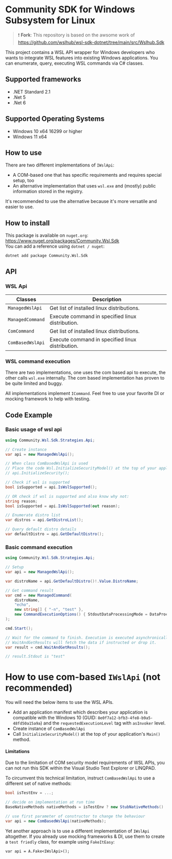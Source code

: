 # Community SDK for Windows Subsystem for Linux

> :exclamation: **Fork**: This repository is based on the awsome work of https://github.com/wslhub/wsl-sdk-dotnet/tree/main/src/Wslhub.Sdk

This project contains a WSL API wrapper for Windows developers who wants to integrate WSL 
features into existing Windows applications. You can enumerate, query, executing WSL commands via C# classes.

## Supported frameworks

- .NET Standard 2.1
- .Net 5
- .Net 6

## Supported Operating Systems

- Windows 10 x64 16299 or higher
- Windows 11 x64

## How to use

There are two different implementations of `IWslApi`:
- A COM-based one that has specific requirements and requires special setup, too
- An alternative implementation that uses `wsl.exe` and (mostly) public information stored in the registry.

It's recommended to use the alternative because it's more versatile and easier to use.

## How to install

This package is available on `nuget.org`: https://www.nuget.org/packages/Community.Wsl.Sdk  
You can add a reference using `dotnet / nuget`:

```shell
dotnet add package Community.Wsl.Sdk
```

## API

### WSL Api

| Classes            | Description                                       | 
| ------------------ | ------------------------------------------------- |
| `ManagedWslApi`    | Get list of installed linux distributions.        | 
| `ManagedCommand`   | Execute command in specified linux distribution.  |
| `ComCommand`       | Get list of installed linux distributions.        |
| `ComBasedWslApi`   | Execute command in specified linux distribution.  |

### WSL command execution

There are two implementations, one uses the com based api to execute, the other calls `wsl.exe` internally.
The com based implementation has proven to be quite limited and buggy.

All implementations implement `ICommand`. Feel free to use your favorite DI or mocking framework to help with testing.

## Code Example

### Basic usage of wsl api

```csharp
using Community.Wsl.Sdk.Strategies.Api;

// Create instance
var api = new ManagedWslApi();

// When class ComBasedWslApi is used
// Place the code Wsl.InitializeSecurityModel() at the top of your application's Main() method.
// api.InitializeSecurity();

// Check if wsl is supported
bool isSupported = api.IsWslSupported();

// OR check if wsl is supported and also know why not:
string reason;
bool isSupported = api.IsWslSupported(out reason);

// Enumerate distro list
var distros = api.GetDistroList();

// Query default distro details
var defaultDistro = api.GetDefaultDistro();
```

### Basic command execution

```csharp
using Community.Wsl.Sdk.Strategies.Api;

// Setup
var api = new ManagedWslApi();

var distroName = api.GetDefaultDistro()!.Value.DistroName;

// Get command result 
var cmd = new ManagedCommand(
    distroName,
    "echo",
    new string[] { "-n", "test" },
    new CommandExecutionOptions() { StdoutDataProcessingMode = DataProcessingMode.String }
);

cmd.Start(); 

// Wait for the command to finish. Execution is executed asynchronically!
// WaitAndGetResults will fetch the data if instructed or drop it.
var result = cmd.WaitAndGetResults();

// result.Stdout is "test"
```

# How to use com-based `IWslApi` (not recommended)

You will need the below items to use the WSL APIs.

- Add an application manifest which describes your application is compatible with the 
  Windows 10 (GUID: `8e0f7a12-bfb3-4fe8-b9a5-48fd50a15a9a`) and the `requestedExecutionLevel` tag with `asInvoker` level.
- Create instance of `ComBasedWslApi`
- Call `InitializeSecurityModel()` at the top of your application's `Main()` method.

#### Limitations

Due to the limitation of COM security model requirements of WSL APIs, 
you can not run this SDK within the Visual Studio Test Explorer or LINQPAD.

To circumvent this technical limitation, instruct `ComBasedWslApi` to use a different set of native methods:

```csharp
bool isTestEnv = ...;

// decide on implementation at run time
BaseNativeMethods nativeMethods = isTestEnv ? new StubNativeMethods() : new Win32NativeMethods();

// use first parameter of constructor to change the behaviour
var api = new ComBasedWslApi(nativeMethods);
```

Yet another approach is to use a different implementation of `IWslApi` altogether.
If you already use mocking frameworks & DI, use them to create a `test friedly` class, for example using `FakeItEasy`:

```
var api = A.Fake<IWslApi>();
```